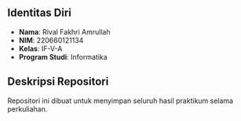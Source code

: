 ## Identitas Diri
- **Nama**: Rival Fakhri Amrullah
- **NIM**: 220660121134
- **Kelas**: IF-V-A
- **Program Studi**: Informatika

## Deskripsi Repositori
Repositori ini dibuat untuk menyimpan seluruh hasil praktikum selama perkuliahan.